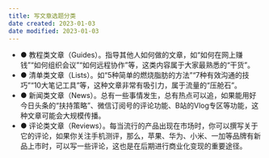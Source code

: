```yaml
---
title: 写文章选题分类
date created: 2023-01-03
date modified: 2023-01-03
---
```

- ● 教程类文章（Guides）。指导其他人如何做的文章，如“如何在网上赚钱”“如何组织会议”“如何远程协作”等，这类内容属于大家最熟悉的“干货”。
- ● 清单类文章（Lists）。如“5种简单的燃烧脂肪的方法”“7种有效沟通的技巧”“10大笔记工具”等，这种文章非常有吸引力，属于流量的“压舱石”。
- ● 新闻类文章（News）。总有一些事情发生，总有热点可以追，如果能用好今日头条的“扶持策略”、微信订阅号的评论功能、B站的Vlog专区等功能，这种文章可能会大规模传播。
- ● 评论类文章（Reviews）。每当流行的产品出现在市场时，你可以撰写关于它的评论，如果你关注手机测评，那么，苹果、华为、小米、一加等品牌有新品上市时，可以写一些评论，这也是在后期进行商业化变现的重要途径。
